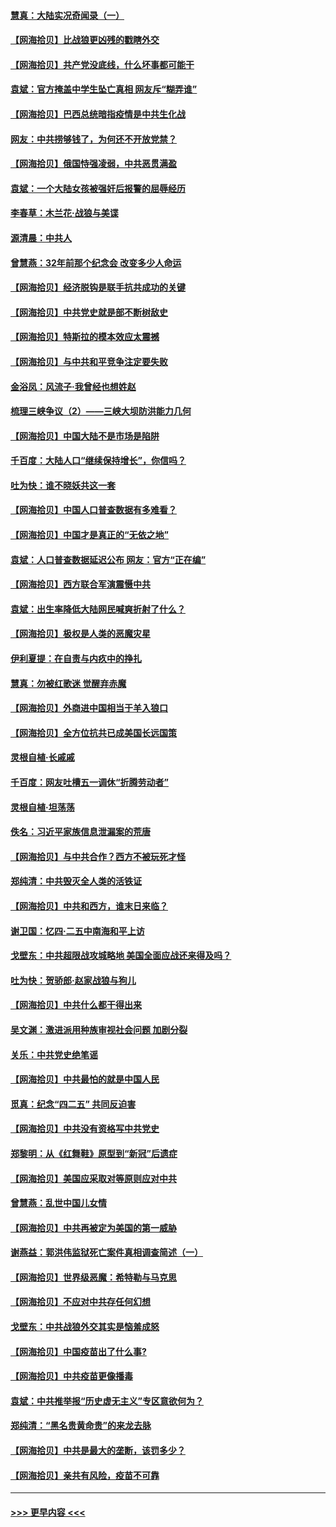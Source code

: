#### [慧真：大陆实况奇闻录（一）](../pages/nsc993/n12945811.md?t=05132202) 
#### [【网海拾贝】比战狼更凶残的戳瞎外交](../pages/nsc993/n12945717.md?t=05132202) 
#### [【网海拾贝】共产党没底线，什么坏事都可能干](../pages/nsc993/n12942090.md?t=05132202) 
#### [袁斌：官方掩盖中学生坠亡真相 网友斥“糊弄谁”](../pages/nsc993/n12942029.md?t=05132202) 
#### [【网海拾贝】巴西总统暗指疫情是中共生化战](../pages/nsc993/n12938999.md?t=05132202) 
#### [网友：中共捞够钱了，为何还不开放党禁？](../pages/nsc993/n12938952.md?t=05132202) 
#### [【网海拾贝】俄国恃强凌弱，中共恶贯满盈](../pages/nsc993/n12936626.md?t=05132202) 
#### [袁斌：一个大陆女孩被强奸后报警的屈辱经历](../pages/nsc993/n12936547.md?t=05132202) 
#### [李春草：木兰花·战狼与美谍](../pages/nsc993/n12935995.md?t=05132202) 
#### [源清晨：中共人](../pages/nsc993/n12935589.md?t=05132202) 
#### [曾慧燕：32年前那个纪念会 改变多少人命运](../pages/nsc993/n12934233.md?t=05132202) 
#### [【网海拾贝】经济脱钩是联手抗共成功的关键](../pages/nsc993/n12934176.md?t=05132202) 
#### [【网海拾贝】中共党史就是部不断树敌史](../pages/nsc993/n12932844.md?t=05132202) 
#### [【网海拾贝】特斯拉的模本效应太震撼](../pages/nsc993/n12925626.md?t=05132202) 
#### [【网海拾贝】与中共和平竞争注定要失败](../pages/nsc993/n12923326.md?t=05132202) 
#### [金浴凤：风流子‧我曾经也想姓赵](../pages/nsc993/n12920911.md?t=05132202) 
#### [梳理三峡争议（2）——三峡大坝防洪能力几何](../pages/nsc993/n12920173.md?t=05132202) 
#### [【网海拾贝】中国大陆不是市场是陷阱](../pages/nsc993/n12920143.md?t=05132202) 
#### [千百度：大陆人口“继续保持增长”，你信吗？](../pages/nsc993/n12918946.md?t=05132202) 
#### [吐为快：谁不晓妖共这一套](../pages/nsc993/n12918941.md?t=05132202) 
#### [【网海拾贝】中国人口普查数据有多难看？](../pages/nsc993/n12917822.md?t=05132202) 
#### [【网海拾贝】中国才是真正的“无依之地”](../pages/nsc993/n12915845.md?t=05132202) 
#### [袁斌：人口普查数据延迟公布 网友：官方“正在编”](../pages/nsc993/n12915748.md?t=05132202) 
#### [【网海拾贝】西方联合军演震慑中共](../pages/nsc993/n12913466.md?t=05132202) 
#### [袁斌：出生率降低大陆网民喊爽折射了什么？](../pages/nsc993/n12913365.md?t=05132202) 
#### [【网海拾贝】极权是人类的恶魔灾星](../pages/nsc993/n12910697.md?t=05132202) 
#### [伊利夏提：在自责与内疚中的挣扎](../pages/nsc993/n12910493.md?t=05132202) 
#### [慧真：勿被红歌迷 觉醒弃赤魔](../pages/nsc993/n12910485.md?t=05132202) 
#### [【网海拾贝】外商进中国相当于羊入狼口](../pages/nsc993/n12908274.md?t=05132202) 
#### [【网海拾贝】全方位抗共已成美国长远国策](../pages/nsc993/n12906878.md?t=05132202) 
#### [灵根自植‧长戚戚](../pages/nsc993/n12905585.md?t=05132202) 
#### [千百度：网友吐槽五一调休“折腾劳动者”](../pages/nsc993/n12905934.md?t=05132202) 
#### [灵根自植‧坦荡荡](../pages/nsc993/n12905562.md?t=05132202) 
#### [佚名：习近平家族信息泄漏案的荒唐](../pages/nsc993/n12904705.md?t=05132202) 
#### [【网海拾贝】与中共合作？西方不被玩死才怪](../pages/nsc993/n12903873.md?t=05132202) 
#### [郑纯清：中共毁灭全人类的活铁证](../pages/nsc993/n12903785.md?t=05132202) 
#### [【网海拾贝】中共和西方，谁末日来临？](../pages/nsc993/n12903482.md?t=05132202) 
#### [谢卫国：忆四‧二五中南海和平上访](../pages/nsc993/n12902192.md?t=05132202) 
#### [戈壁东：中共超限战攻城略地 美国全面应战还来得及吗？](../pages/nsc993/n12902297.md?t=05132202) 
#### [吐为快：贺骄郎‧赵家战狼与狗儿](../pages/nsc993/n12902280.md?t=05132202) 
#### [【网海拾贝】中共什么都干得出来](../pages/nsc993/n12897500.md?t=05132202) 
#### [吴文渊：激进派用种族审视社会问题 加剧分裂](../pages/nsc993/n12893881.md?t=05132202) 
#### [关乐：中共党史绝笔谣](../pages/nsc993/n12897270.md?t=05132202) 
#### [【网海拾贝】中共最怕的就是中国人民](../pages/nsc993/n12894705.md?t=05132202) 
#### [觅真：纪念“四二五” 共同反迫害](../pages/nsc993/n12894553.md?t=05132202) 
#### [【网海拾贝】中共没有资格写中共党史](../pages/nsc993/n12892231.md?t=05132202) 
#### [郑黎明：从《红舞鞋》原型到“新冠”后遗症](../pages/nsc993/n12890469.md?t=05132202) 
#### [【网海拾贝】美国应采取对等原则应对中共](../pages/nsc993/n12889176.md?t=05132202) 
#### [曾慧燕：乱世中国儿女情](../pages/nsc993/n12887931.md?t=05132202) 
#### [【网海拾贝】中共再被定为美国的第一威胁](../pages/nsc993/n12887580.md?t=05132202) 
#### [谢燕益：郭洪伟监狱死亡案件真相调查简述（一）](../pages/nsc993/n12885648.md?t=05132202) 
#### [【网海拾贝】世界级恶魔：希特勒与马克思](../pages/nsc993/n12884062.md?t=05132202) 
#### [【网海拾贝】不应对中共存任何幻想](../pages/nsc993/n12881460.md?t=05132202) 
#### [戈壁东：中共战狼外交其实是恼羞成怒](../pages/nsc993/n12880392.md?t=05132202) 
#### [【网海拾贝】中国疫苗出了什么事?](../pages/nsc993/n12879124.md?t=05132202) 
#### [【网海拾贝】中共疫苗更像播毒](../pages/nsc993/n12876631.md?t=05132202) 
#### [袁斌：中共推举报“历史虚无主义”专区意欲何为？](../pages/nsc993/n12876530.md?t=05132202) 
#### [郑纯清：“黑名贵黄命贵”的来龙去脉](../pages/nsc993/n12875589.md?t=05132202) 
#### [【网海拾贝】中共是最大的垄断，该罚多少？](../pages/nsc993/n12874006.md?t=05132202) 
#### [【网海拾贝】亲共有风险，疫苗不可靠](../pages/nsc993/n12872224.md?t=05132202) 

----
#### [ >>> 更早内容 <<< ](../indexes/nsc993-earlier.md)
